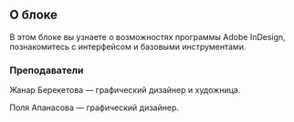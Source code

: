 ## О блоке

В этом блоке вы узнаете о возможностях программы Adobe InDesign, познакомитесь с интерфейсом и базовыми инструментами.

### Преподаватели

Жанар Берекетова — графический дизайнер и художница.

Поля Апанасова — графический дизайнер.